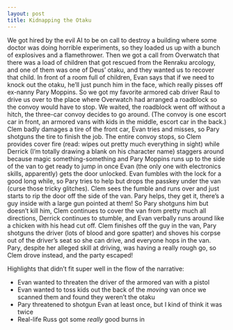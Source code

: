 ```yaml
---
layout: post
title: Kidnapping the Otaku
---
```


We got hired by the evil AI to be on call to destroy a building where some doctor was doing
horrible experiments, so they loaded us up with a bunch of explosives and a flamethrower.
Then we got a call from Overwatch that there was a load of children that got rescued from
the Renraku arcology, and one of them was one of Deus’ otaku, and they wanted us to recover
that child. In front of a room full of children, Evan says that if we need to knock out the
otaku, he’ll just punch him in the face, which really pisses off ex-nanny Pary Moppins. So
we got my favorite armored cab driver Raul to drive us over to the place where Overwatch
had arranged a roadblock so the convoy would have to stop. We waited, the roadblock went off
without a hitch, the three-car convoy decides to go around. (The convoy is one escort car
in front, an armored vans with kids in the middle, escort car in the back.) Clem badly damages
a tire of the front car, Evan tries and misses, so Pary shotguns the tire to finish the job.
The entire convoy stops, so Clem provides cover fire (read: wipes out pretty much everything
in sight) while Derrick (I’m totally drawing a blank on his character name) staggers around
because magic something-something and Pary Moppins runs up to the side of the van to get
ready to jump in once Evan (the only one with electronics skills, apparently) gets the door
unlocked. Evan fumbles with the lock for a good long while, so Pary tries to help but drops
the passkey under the van (curse those tricky glitches). Clem sees the fumble and runs over
and just starts to rip the door off the side of the van. Pary helps, they get it, there’s a
guy inside with a large gun pointed at them! So Pary shotguns him but doesn’t kill him, Clem
continues to cover the van from pretty much all directions, Derrick continues to stumble,
and Evan verbally runs around like a chicken with his head cut off. Clem finishes off the
guy in the van, Pary shotguns the driver (lots of blood and gore spatter) and shoves his
corpse out of the driver’s seat so she can drive, and everyone hops in the van. Pary, despite
her alleged skill at driving, was having a really rough go, so Clem drove instead, and the
party escaped!

Highlights that didn’t fit super well in the flow of the narrative:
- Evan wanted to threaten the driver of the armored van with a pistol
- Evan wanted to toss kids out the back of the _moving_ van once we scanned them and found they weren’t the otaku
- Pary threatened to shotgun Evan at least once, but I kind of think it was twice
- Real-life Russ got some _really_ good burns in
